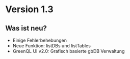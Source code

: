 # Version 1.3

## Was ist neu?

- Einige Fehlerbehebungen
- Neue Funktion: listDBs und listTables
- GreenQL UI v2.0: Grafisch basierte gbDB Verwaltung
